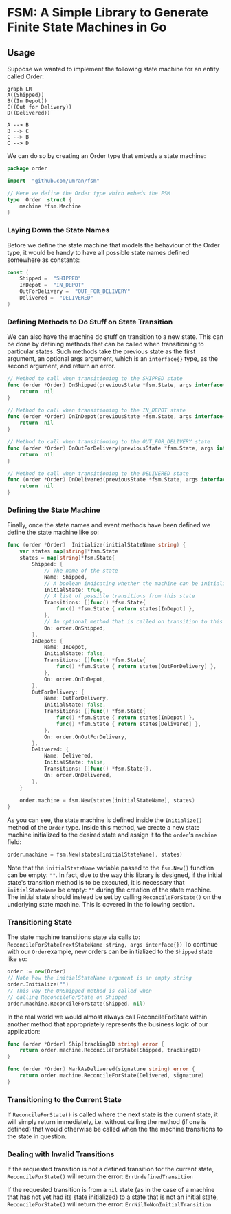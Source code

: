 # FSM: A Simple Library to Generate Finite State Machines in Go

## Usage
Suppose we wanted to implement the following state machine for an entity called Order:

```mermaid
graph LR
A((Shipped))
B((In Depot))
C((Out for Delivery))
D((Delivered))

A --> B
B --> C
C --> B
C --> D
```
We can do so by creating an Order type that embeds a state machine:
````go
package order

import  "github.com/umran/fsm"

// Here we define the Order type which embeds the FSM
type  Order  struct {
	machine *fsm.Machine
}
````
### Laying Down the State Names
Before we define the state machine that models the behaviour of the Order type, it would be handy to have all possible state names defined somewhere as constants:
````go
const (
	Shipped =  "SHIPPED"
	InDepot =  "IN_DEPOT"
	OutForDelivery =  "OUT_FOR_DELIVERY"
	Delivered =  "DELIVERED"
)
````
### Defining Methods to Do Stuff on State Transition
We can also have the machine do stuff on transition to a new state. This can be done by defining methods that can be called when transitioning to particular states. Such methods take the previous state as the first argument, an optional args argument, which is an `interface{}` type, as the second argument, and return an error.
````go
// Method to call when transitioning to the SHIPPED state
func (order *Order) OnShipped(previousState *fsm.State, args interface{}) error {
	return  nil
}

// Method to call when transitioning to the IN_DEPOT state
func (order *Order) OnInDepot(previousState *fsm.State, args interface{}) error {
	return  nil
}

// Method to call when transitioning to the OUT_FOR_DELIVERY state
func (order *Order) OnOutForDelivery(previousState *fsm.State, args interface{}) error {
	return  nil
}

// Method to call when transitioning to the DELIVERED state
func (order *Order) OnDelivered(previousState *fsm.State, args interface{}) error {
	return  nil
}
````
### Defining the State Machine
Finally, once the state names and event methods have been defined we define the state machine like so:
````go
func (order *Order)  Initialize(initialStateName string) {
	var states map[string]*fsm.State
	states = map[string]*fsm.State{
		Shipped: {
			// The name of the state
			Name: Shipped,
			// A boolean indicating whether the machine can be initialized in this state
			InitialState: true,
			// A list of possible transitions from this state
			Transitions: []func() *fsm.State{
				func() *fsm.State { return states[InDepot] },
			},
			// An optional method that is called on transition to this state
			On: order.OnShipped,
		},
		InDepot: {
			Name: InDepot,
			InitialState: false,
			Transitions: []func() *fsm.State{
				func() *fsm.State { return states[OutForDelivery] },
			},
			On: order.OnInDepot,
		},
		OutForDelivery: {
			Name: OutForDelivery,
			InitialState: false,
			Transitions: []func() *fsm.State{
				func() *fsm.State { return states[InDepot] },
				func() *fsm.State { return states[Delivered] },
			},
			On: order.OnOutForDelivery,
		},
		Delivered: {
			Name: Delivered,
			InitialState: false,
			Transitions: []func() *fsm.State{},
			On: order.OnDelivered,
		},
	}
	
	order.machine = fsm.New(states[initialStateName], states)
}
````
As you can see, the state machine is defined inside the `Initialize()` method of the `Order` type. Inside this method, we create a new state machine initialized to the desired state and assign it to the `order`'s `machine` field:
````go
order.machine = fsm.New(states[initialStateName], states)
````
Note that the `initialStateName` variable passed to the `fsm.New()` function can be empty: `""`. In fact, due to the way this library is designed, if the initial state's transition method is to be executed, it is necessary that `initialStateName` be empty: `""` during the creation of the state machine. The initial state should instead be set by calling `ReconcileForState()` on the underlying state machine. This is covered in the following section.
### Transitioning State
The state machine transitions state via calls to: `ReconcileForState(nextStateName string, args interface{})`
To continue with our `Order`example, new orders can be initialized to the `Shipped` state like so:
````go
order := new(Order)
// Note how the initialStateName argument is an empty string
order.Initialize("")
// This way the OnShipped method is called when
// calling ReconcileForState on Shipped
order.machine.ReconcileForState(Shipped, nil)
````
In the real world we would almost always call ReconcileForState within another method that appropriately represents the business logic of our application:
````go
func (order *Order) Ship(trackingID string) error {
	return order.machine.ReconcileForState(Shipped, trackingID)
}

func (order *Order) MarkAsDelivered(signature string) error {
	return order.machine.ReconcileForState(Delivered, signature)
}
````
### Transitioning to the Current State
If `ReconcileForState()` is called where the next state is the current state, it will simply return immediately, i.e. without calling the method (if one is defined) that would otherwise be called when the the machine transitions to the state in question.
### Dealing with Invalid Transitions
If the requested transition is not a defined transition for the current state, `ReconcileForState()` will return the error: `ErrUndefinedTransition`

If the requested transition is from a `nil` state (as in the case of a machine that has not yet had its state initialized) to a state that is not an initial state, `ReconcileForState()` will return the error: `ErrNilToNonInitialTransition`